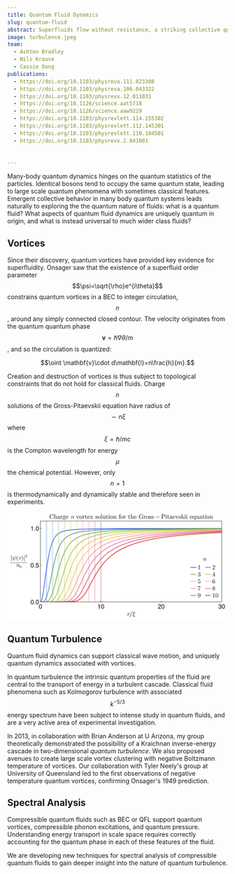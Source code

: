 ```yaml
---
title: Quantum Fluid Dynamics
slug: quantum-fluid
abstract: Superfluids flow without resistance, a striking collective quantum many-body phenomenon. Yet even superfluids have their limits - force a superfluid just right and vortices will nucleate, a form of quantum viscosity. In atomic Bose-Einstein condensates (BEC) forcing can excite compressible phonons and incompressible vortices, providing different pathways for energy transport. We explore turbulent dynamics of quantum fluids, both dilute gas BECs, and novel analogue systems such as quantum fluids of light. 
image: turbulence.jpeg
team:
  - Ashton Bradley
  - Nils Krause
  - Cassie Dong
publications:
  - https://doi.org/10.1103/physreva.111.023308
  - https://doi.org/10.1103/physreva.106.043322
  - https://doi.org/10.1103/physrevx.12.011031
  - https://doi.org/10.1126/science.aat5718
  - https://doi.org/10.1126/science.aaw9229
  - https://doi.org/10.1103/physrevlett.114.155302
  - https://doi.org/10.1103/physrevlett.112.145301
  - https://doi.org/10.1103/physrevlett.110.104501
  - https://doi.org/10.1103/physrevx.2.041001


---
```

Many-body quantum dynamics hinges on the quantum statistics of the particles. Identical bosons tend to occupy the same quantum state, leading to large scale quantum phenomena with sometimes classical features. Emergent collective behavior in many body quantum systems leads naturally to exploring the the quantum nature of fluids: what is a quantum fluid? What aspects of quantum fluid dynamics are uniquely quantum in origin, and what is instead universal to much wider class fluids?

## Vortices 
Since their discovery, quantum vortices have provided key evidence for superfluidity. Onsager saw that the existence of a superfluid order parameter $$\psi=\sqrt{\rho}e^{i\theta}$$ constrains quantum vortices in a BEC to integer circulation, $$n$$, around any simply connected closed contour. The velocity originates from the quantum quantum phase $$\mathbf{v}=\hbar \nabla \theta/m$$, and so the circulation is quantized:

$$\oint \mathbf{v}\cdot d\mathbf{l}=n\frac{h}{m}.$$

Creation and destruction of vortices is thus subject to topological constraints that do not hold for classical fluids. Charge $$n$$ solutions of the Gross-Pitaevskii equation have radius of $$\sim n\xi$$ where $$\xi=\hbar/mc$$ is the Compton wavelength for energy $$\mu$$ the chemical potential. However, only $$n=1$$ is thermodynamically and dynamically stable and therefore seen in experiments.  

<img src="/assets/images/research/chargen.png" alt="Charge n vortex" width=500>

## Quantum Turbulence
Quantum fluid dynamics can support classical wave motion, and uniquely quantum dynamics associated with vortices. 

In quantum turbulence the intrinsic quantum properties of the fluid are central to the transport of energy in a turbulent cascade. Classical fluid phenomena such as Kolmogorov turbulence with associated $$k^{-5/3}$$ energy spectrum have been subject to intense study in quantum fluids, and are a very active area of experimental investigation.

In 2013, in collaboration with Brian Anderson at U Arizona, my group theoretically demonstrated the possibility of a Kraichnan inverse-energy cascade in two-dimensional *quantum turbulence*. We also proposed avenues to create large scale vortex clustering with negative Boltzmann temperature of vortices. Our collaboration with Tyler Neely's group at University of Queensland led to the first observations of negative temperature quantum vortices, confirming Onsager's 1949 prediction. 

## Spectral Analysis
Compressible quantum fluids such as BEC or QFL support quantum vortices, compressible phonon excitations, and quantum pressure. Understanding energy transport in scale space requires correctly accounting for the quantum phase in each of these features of the fluid.  

We are developing new techniques for spectral analysis of compressible quantum fluids to gain deeper insight into the nature of quantum turbulence. 
